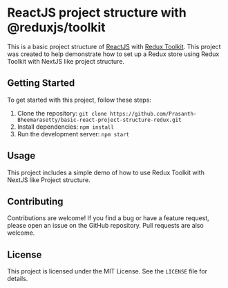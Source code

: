 # ReactJS project structure with @reduxjs/toolkit

This is a basic project structure of [ReactJS](https://reactjs.org/) with [Redux Toolkit](https://redux-toolkit.js.org/). This project was created to help demonstrate how to set up a Redux store using Redux Toolkit with NextJS like project structure.

## Getting Started

To get started with this project, follow these steps:

1. Clone the repository: `git clone https://github.com/Prasanth-Bheemarasetty/basic-react-project-structure-redux.git`
2. Install dependencies: `npm install`
3. Run the development server: `npm start`

## Usage

This project includes a simple demo of how to use Redux Toolkit with NextJS like Project structure.

## Contributing

Contributions are welcome! If you find a bug or have a feature request, please open an issue on the GitHub repository. Pull requests are also welcome.

## License

This project is licensed under the MIT License. See the `LICENSE` file for details.
